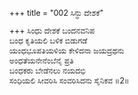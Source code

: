 +++
title = "002 ಸಿನ್ಧು ದೇಶಕೆ"

+++
ಸಿಂಧು ದೇಶಕೆ ಬಂದನವನಿಪ   
ಬಂಧ ಕೃತಿಯಲಿ ಬಳಿಕ ಬಿಡುಗಡೆ  
ಯಂಧಭೂಪತಿಯಳಿಯ ಕೇಳಿದನಾ ಜಯದ್ರಥನು   
ಅಂಧತೆಯನೇನೆಂಬೆನೈ ಪ್ರತಿ  
ಬಂಧಕರು ಬೇಡೆನಲು ನಯದಭಿ  
ಸಂಧಿಯಲಿ ಸೀವರಿಸಿ ಸಂವರಿಸಿದನು ಸೈನಿಕವ     ॥2॥